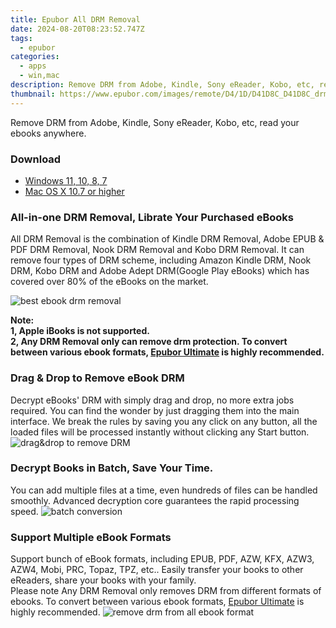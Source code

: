 ```yaml
---
title: Epubor All DRM Removal
date: 2024-08-20T08:23:52.747Z
tags: 
  - epubor
categories: 
  - apps
  - win,mac
description: Remove DRM from Adobe, Kindle, Sony eReader, Kobo, etc, read your ebooks anywhere.
thumbnail: https://www.epubor.com/images/remote/D4/1D/D41D8C_D41D8C_drmtool.jpg
---
```


Remove DRM from Adobe, Kindle, Sony eReader, Kobo, etc, read your ebooks anywhere.


### Download

- [Windows 11, 10, 8, 7](https://secure.2checkout.com/order/checkout.php?QTY=1&AFFILIATE=108875&CART=1&CARD=2&DESIGN_TYPE=2&CURRENCY=USD&ORDERSTYLE=nLWooJa5iLg=&PAY_TYPE=PAYPAL&PRODS=4600113&OPTIONS4600113=MacConLife)
- [Mac OS X 10.7 or higher](https://secure.2checkout.com/order/checkout.php?QTY=1&AFFILIATE=108875&CART=1&CARD=2&DESIGN_TYPE=2&CURRENCY=USD&ORDERSTYLE=nLWooJa5iLg=&PAY_TYPE=PAYPAL&PRODS=4600114&OPTIONS4600114=ALLLife)

### All-in-one DRM Removal, Librate Your Purchased eBooks

All DRM Removal is the combination of Kindle DRM Removal, Adobe EPUB & PDF DRM Removal, Nook DRM Removal and Kobo DRM Removal. It can remove four types of DRM scheme, including Amazon Kindle DRM, Nook DRM, Kobo DRM and Adobe Adept DRM(Google Play eBooks) which has covered over 80% of the eBooks on the market.

![best ebook drm removal](https://www.epubor.com/drm-removal-tools.htmlimages/drm-removal-feature2.png)

**Note:  
1, Apple iBooks is not supported.  
2, Any DRM Removal only can remove drm protection. To convert between various ebook formats, [Epubor Ultimate](https://tools.techidaily.com/epubor/ultimate/) is highly recommended.**

### Drag & Drop to Remove eBook DRM

Decrypt eBooks' DRM with simply drag and drop, no more extra jobs required. You can find the wonder by just dragging them into the main interface. We break the rules by saving you any click on any button, all the loaded files will be processed instantly without clicking any Start button. ![drag&drop to remove DRM](https://www.epubor.com/drm-removal-tools.htmlimages/remove-all-drm-drag-books.png)

### Decrypt Books in Batch, Save Your Time.

You can add multiple files at a time, even hundreds of files can be handled smoothly. Advanced decryption core guarantees the rapid processing speed. ![batch conversion](https://www.epubor.com/drm-removal-tools.htmlimages/batch-conversion.jpg)

### Support Multiple eBook Formats

Support bunch of eBook formats, including EPUB, PDF, AZW, KFX, AZW3, AZW4, Mobi, PRC, Topaz, TPZ, etc.. Easily transfer your books to other eReaders, share your books with your family.  
Please note Any DRM Removal only removes DRM from different formats of ebooks. To convert between various ebook formats, [Epubor Ultimate](https://tools.techidaily.com/epubor/ultimate/) is highly recommended. ![remove drm from all ebook format](https://www.epubor.com/images/remove-all-drm.png)


<ins class="adsbygoogle"
      style="display:block"
      data-ad-client="ca-pub-7571918770474297"
      data-ad-slot="8358498916"
      data-ad-format="auto"
      data-full-width-responsive="true"></ins>